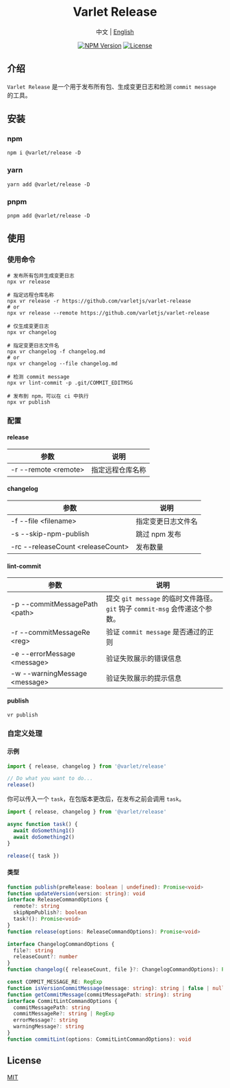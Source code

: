 <h1 align="center">Varlet Release</h1>

<p align="center">
  <span>中文</span> | 
  <a href="https://github.com/varletjs/release/blob/main/README.md">English</a>
</p>
<p align="center">
  <a href="https://www.npmjs.com/package/@varlet/release" target="_blank" rel="noopener noreferrer"><img src="https://badgen.net/npm/v/@varlet/release" alt="NPM Version" /></a>
  <a href="https://github.com/valetjs/release/blob/master/LICENSE" target="_blank" rel="noopener noreferrer"><img src="https://badgen.net/github/license/varletjs/release" alt="License" /></a>
</p>

## 介绍

`Varlet Release` 是一个用于发布所有包、生成变更日志和检测 `commit message` 的工具。

## 安装

### npm

```shell
npm i @varlet/release -D
```

### yarn

```shell
yarn add @varlet/release -D
```

### pnpm

```shell
pnpm add @varlet/release -D
```

## 使用

### 使用命令

```shell
# 发布所有包并生成变更日志
npx vr release

# 指定远程仓库名称
npx vr release -r https://github.com/varletjs/varlet-release
# or
npx vr release --remote https://github.com/varletjs/varlet-release

# 仅生成变更日志
npx vr changelog

# 指定变更日志文件名
npx vr changelog -f changelog.md
# or
npx vr changelog --file changelog.md

# 检测 commit message
npx vr lint-commit -p .git/COMMIT_EDITMSG

# 发布到 npm，可以在 ci 中执行
npx vr publish
```

### 配置

#### release

| 参数                   | 说明             |
| ---------------------- | ---------------- |
| -r --remote \<remote\> | 指定远程仓库名称 |

#### changelog

| 参数                                | 说明               |
| ----------------------------------- | ------------------ |
| -f --file \<filename\>              | 指定变更日志文件名 |
| -s --skip-npm-publish               | 跳过 npm 发布      |
| -rc --releaseCount \<releaseCount\> | 发布数量           |

#### lint-commit

| 参数                            | 说明                                                                        |
| ------------------------------- | --------------------------------------------------------------------------- |
| -p --commitMessagePath \<path\> | 提交 `git message` 的临时文件路径。`git` 钩子 `commit-msg` 会传递这个参数。 |
| -r --commitMessageRe \<reg\>    | 验证 `commit message` 是否通过的正则                                        |
| -e --errorMessage \<message\>   | 验证失败展示的错误信息                                                      |
| -w --warningMessage \<message\> | 验证失败展示的提示信息                                                      |

#### publish

```shell
vr publish
```

### 自定义处理

#### 示例

```js
import { release, changelog } from '@varlet/release'

// Do what you want to do...
release()
```

你可以传入一个 `task`，在包版本更改后，在发布之前会调用 `task`。

```js
import { release, changelog } from '@varlet/release'

async function task() {
  await doSomething1()
  await doSomething2()
}

release({ task })
```

#### 类型

```ts
function publish(preRelease: boolean | undefined): Promise<void>
function updateVersion(version: string): void
interface ReleaseCommandOptions {
  remote?: string
  skipNpmPublish?: boolean
  task?(): Promise<void>
}
function release(options: ReleaseCommandOptions): Promise<void>

interface ChangelogCommandOptions {
  file?: string
  releaseCount?: number
}
function changelog({ releaseCount, file }?: ChangelogCommandOptions): Promise<void>

const COMMIT_MESSAGE_RE: RegExp
function isVersionCommitMessage(message: string): string | false | null
function getCommitMessage(commitMessagePath: string): string
interface CommitLintCommandOptions {
  commitMessagePath: string
  commitMessageRe?: string | RegExp
  errorMessage?: string
  warningMessage?: string
}
function commitLint(options: CommitLintCommandOptions): void
```

## License

[MIT](https://github.com/varletjs/release/blob/main/LICENSE)
